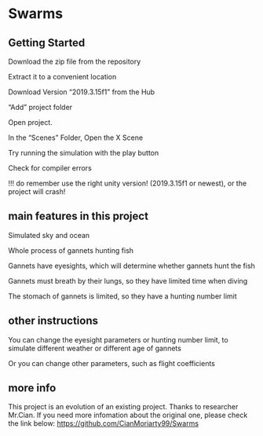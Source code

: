 # Swarms

## Getting Started

Download the zip file from the repository

Extract it to a convenient location

Download Version “2019.3.15f1” from the Hub

“Add” project folder

Open project.

In the “Scenes” Folder, Open the X Scene

Try running the simulation with the play button

Check for compiler errors

!!! do remember use the right unity version! (2019.3.15f1 or newest), or the project will crash!

## main features in this project

Simulated sky and ocean

Whole process of gannets hunting fish

Gannets have eyesights, which will determine whether gannets hunt the fish

Gannets must breath by their lungs, so they have limited time when diving

The stomach of gannets is limited, so they have a hunting number limit

## other instructions

You can change the eyesight parameters or hunting number limit, to simulate different weather or different age of gannets

Or you can change other parameters, such as flight coefficients

## more info

This project is an evolution of an existing project. Thanks to researcher Mr.Cian. If you need more infomation about the original one, please check the link below:
https://github.com/CianMoriarty99/Swarms


